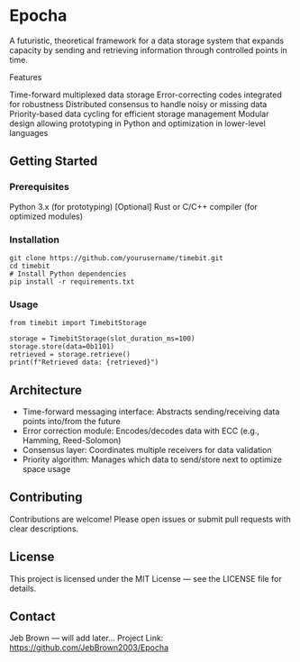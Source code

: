 # Epocha
A futuristic, theoretical framework for a data storage system that expands capacity by sending and retrieving information through controlled points in time.

Features

Time-forward multiplexed data storage
Error-correcting codes integrated for robustness
Distributed consensus to handle noisy or missing data
Priority-based data cycling for efficient storage management
Modular design allowing prototyping in Python and optimization in lower-level languages

## Getting Started

### Prerequisites
Python 3.x (for prototyping)
[Optional] Rust or C/C++ compiler (for optimized modules)

### Installation

```
git clone https://github.com/yourusername/timebit.git
cd timebit
# Install Python dependencies
pip install -r requirements.txt
```

### Usage

```
from timebit import TimebitStorage

storage = TimebitStorage(slot_duration_ms=100)
storage.store(data=0b1101)
retrieved = storage.retrieve()
print(f"Retrieved data: {retrieved}")
```

## Architecture

- Time-forward messaging interface: Abstracts sending/receiving data points into/from the future
- Error correction module: Encodes/decodes data with ECC (e.g., Hamming, Reed-Solomon)
- Consensus layer: Coordinates multiple receivers for data validation
- Priority algorithm: Manages which data to send/store next to optimize space usage

## Contributing

Contributions are welcome! Please open issues or submit pull requests with clear descriptions.

## License

This project is licensed under the MIT License — see the LICENSE file for details.

## Contact

Jeb Brown — will add later...
Project Link: https://github.com/JebBrown2003/Epocha
